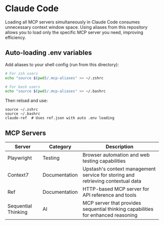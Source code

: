 # Claude Code

Loading all MCP servers simultaneously in Claude Code consumes unnecessary context window space. Using aliases from this repository allows you to load only the specific MCP server you need, improving efficiency.

## Auto-loading .env variables

Add aliases to your shell config (run from this directory):

```bash
# For zsh users
echo "source $(pwd)/.mcp-aliases" >> ~/.zshrc

# For bash users
echo "source $(pwd)/.mcp-aliases" >> ~/.bashrc
```

Then reload and use:
```
source ~/.zshrc
source ~/.bashrc
claude-ref  # Uses ref.json with auto .env loading
```

## MCP Servers

| Server | Category | Description |
|--------|----------|-------------|
| Playwright | Testing | Browser automation and web testing capabilities |
| Context7 | Documentation | Upstash's context management service for storing and retrieving contextual data |
| Ref | Documentation | HTTP-based MCP server for API reference and tools |
| Sequential Thinking | AI | MCP server that provides sequential thinking capabilities for enhanced reasoning |